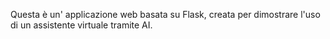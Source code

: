 Questa è un' applicazione web basata su Flask, creata per dimostrare l'uso di un assistente virtuale tramite AI.
